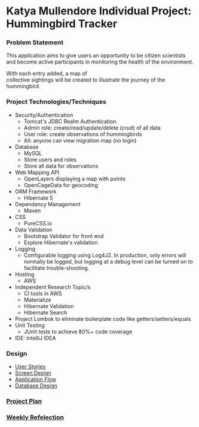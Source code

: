# Katya Mullendore Individual Project: Hummingbird Tracker


### Problem Statement

This application aims to give users an opportunity to be citizen scientists and
become active participants in 
monitoring the health of the environment.
 
With each entry added, a map of  
collective sightings will be created to illustrate the journey of the hummingbird. 


### Project Technologies/Techniques 

* Security/Authentication
  * Tomcat's JDBC Realm Authentication
  * Admin role: create/read/update/delete (crud) of all data
  * User role: create observations of hummingbirds
  * All: anyone can view migration map (no login)
* Database
  * MySQL
  * Store users and roles
  * Store all data for observations 
* Web Mapping API
    * OpenLayers displaying a map with points
    * OpenCageData for geocoding
* ORM Framework
  * Hibernate 5
* Dependency Management
  * Maven
* CSS 
  * PureCSS.io
* Data Validation
  * Bootstrap Validator for front end
  * Explore Hibernate's validation
* Logging
  * Configurable logging using Log4J2. In production, only errors will normally be logged, but logging at a debug level can be turned on to facilitate trouble-shooting. 
* Hosting
  * AWS
* Independent Research Topic/s
  * CI tools in AWS
  * Materialize
  * Hibernate Validation
  * Hibernate Search
* Project Lombok to eliminate boilerplate code like getters/setters/equals
* Unit Testing
  * JUnit tests to achieve 80%+ code coverage 
* IDE: IntelliJ IDEA


### Design

* [User Stories](DesignDocuments/userStories.md)
* [Screen Design](DesignDocuments/Screens.md)
* [Application Flow](DesignDocuments/applicationFlow.md)
* [Database Design](DesignDocuments/databaseDiagram.png)

### [Project Plan](ProjectPlan.md)

### [Weekly Refelection](WeeklyReflection.md)